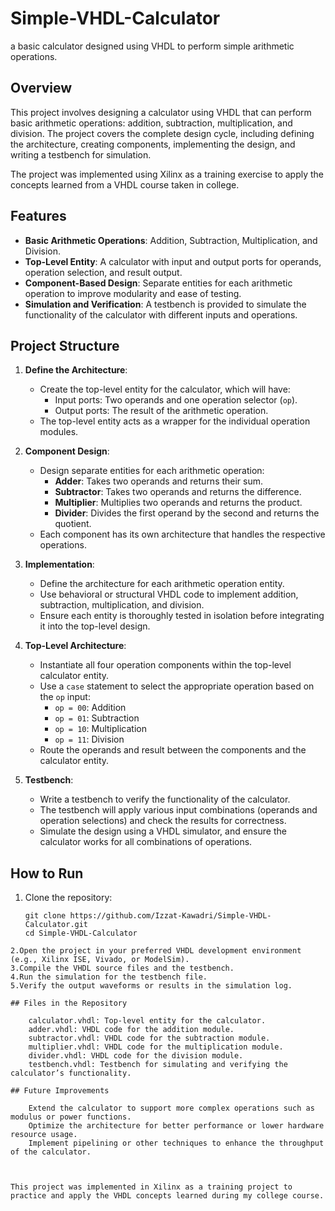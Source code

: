 # Simple-VHDL-Calculator
a basic calculator designed using VHDL to perform simple arithmetic operations.

## Overview
This project involves designing a calculator using VHDL that can perform basic arithmetic operations: addition, subtraction, multiplication, and division. The project covers the complete design cycle, including defining the architecture, creating components, implementing the design, and writing a testbench for simulation.

The project was implemented using Xilinx as a training exercise to apply the concepts learned from a VHDL course taken in college.

## Features
- **Basic Arithmetic Operations**: Addition, Subtraction, Multiplication, and Division.
- **Top-Level Entity**: A calculator with input and output ports for operands, operation selection, and result output.
- **Component-Based Design**: Separate entities for each arithmetic operation to improve modularity and ease of testing.
- **Simulation and Verification**: A testbench is provided to simulate the functionality of the calculator with different inputs and operations.

## Project Structure

1. **Define the Architecture**:
   - Create the top-level entity for the calculator, which will have:
     - Input ports: Two operands and one operation selector (`op`).
     - Output ports: The result of the arithmetic operation.
   - The top-level entity acts as a wrapper for the individual operation modules.

2. **Component Design**:
   - Design separate entities for each arithmetic operation:
     - **Adder**: Takes two operands and returns their sum.
     - **Subtractor**: Takes two operands and returns the difference.
     - **Multiplier**: Multiplies two operands and returns the product.
     - **Divider**: Divides the first operand by the second and returns the quotient.
   - Each component has its own architecture that handles the respective operations.

3. **Implementation**:
   - Define the architecture for each arithmetic operation entity.
   - Use behavioral or structural VHDL code to implement addition, subtraction, multiplication, and division.
   - Ensure each entity is thoroughly tested in isolation before integrating it into the top-level design.

4. **Top-Level Architecture**:
   - Instantiate all four operation components within the top-level calculator entity.
   - Use a `case` statement to select the appropriate operation based on the `op` input:
     - `op = 00`: Addition
     - `op = 01`: Subtraction
     - `op = 10`: Multiplication
     - `op = 11`: Division
   - Route the operands and result between the components and the calculator entity.

5. **Testbench**:
   - Write a testbench to verify the functionality of the calculator.
   - The testbench will apply various input combinations (operands and operation selections) and check the results for correctness.
   - Simulate the design using a VHDL simulator, and ensure the calculator works for all combinations of operations.

## How to Run
1. Clone the repository:
   ```
   git clone https://github.com/Izzat-Kawadri/Simple-VHDL-Calculator.git
   cd Simple-VHDL-Calculator
```
2.Open the project in your preferred VHDL development environment (e.g., Xilinx ISE, Vivado, or ModelSim).
3.Compile the VHDL source files and the testbench.
4.Run the simulation for the testbench file.
5.Verify the output waveforms or results in the simulation log.

## Files in the Repository

    calculator.vhdl: Top-level entity for the calculator.
    adder.vhdl: VHDL code for the addition module.
    subtractor.vhdl: VHDL code for the subtraction module.
    multiplier.vhdl: VHDL code for the multiplication module.
    divider.vhdl: VHDL code for the division module.
    testbench.vhdl: Testbench for simulating and verifying the calculator’s functionality.

## Future Improvements

    Extend the calculator to support more complex operations such as modulus or power functions.
    Optimize the architecture for better performance or lower hardware resource usage.
    Implement pipelining or other techniques to enhance the throughput of the calculator.



This project was implemented in Xilinx as a training project to practice and apply the VHDL concepts learned during my college course.
